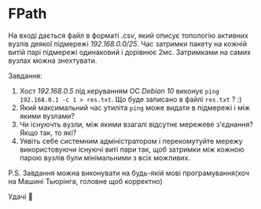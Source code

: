 # FPath

На вході дається файл в форматі *.csv*, який описує топологію активних вузлів деякої підмережі *192.168.0.0/25*. 
Час затримки пакету на кожній витій парі підмережі одинаковий і дорівнює 2мс. Затримками на самих вузлах можна знехтувати.

Завдання:
1. Хост *192.168.0.5* під керуванням ОС *Debian 10* виконує `ping 192.168.0.1 -c 1 > res.txt`. Що буде записано в файлі `res.txt` ? :)
2. Який максимальний час утиліта `ping` може видати в підмережі і між якими вузлами?
3. Чи існуючть вузли, між якими взагалі відсутнє мережеве з'єднання? Якщо так, то які?
4. Уявіть себе системним адміністратором і перекомутуйте мережу використовуючи існуючі виті пари так, щоб затримки між кожною парою вузлів були мінімальними з всіх можливих.

P.S. Завдання можна виконувати на будь-якій мові програмування(хоч на Машині Тьюрінга, головне щоб корректно)

Удачі 🐌